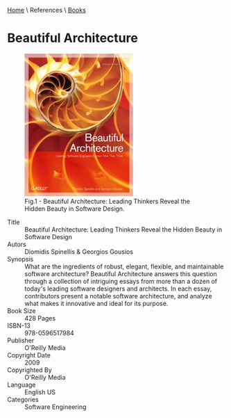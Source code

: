 [Home](../../index.md) \ References \ [Books](list.md)

# Beautiful Architecture

<figure>
  <img src="Beautiful-Architecture.png" alt="Beautiful Architecture: Leading Thinkers Reveal the Hidden Beauty in Software Design" style="width:250px">
  <figcaption>Fig.1 - Beautiful Architecture: Leading Thinkers Reveal the Hidden Beauty in Software Design.</figcaption>
</figure>

<div itemscope="" itemtype="https://schema.org/Book">
   <meta itemprop="bookFormat" content="EBook/DAISY3"/>
   <meta itemprop="accessibilityFeature" content="largePrint/CSSEnabled"/>
   <meta itemprop="accessibilityFeature" content="highContrast/CSSEnabled"/>
   <meta itemprop="accessibilityFeature" content="resizeText/CSSEnabled"/>
   <meta itemprop="accessibilityFeature" content="displayTransformability"/>
   <meta itemprop="accessibilityFeature" content="longDescription"/>
   <meta itemprop="accessibilityFeature" content="alternativeText"/>
   <meta itemprop="accessibilityControl" content="fullKeyboardControl"/>
   <meta itemprop="accessibilityControl" content="fullMouseControl"/>
   <meta itemprop="accessibilityHazard" content="noFlashingHazard"/>
   <meta itemprop="accessibilityHazard" content="noMotionSimulationHazard"/>
   <meta itemprop="accessibilityHazard" content="noSoundHazard"/>
   <meta itemprop="accessibilityAPI" content="ARIA"/>

   <dl>
      <dt>Title</dt>
      <dd itemprop="name">Beautiful Architecture: Leading Thinkers Reveal the Hidden Beauty in Software Design</dd>
	  <dt>Autors</dt>
	  <dd itemprop="author" itemtype="https://schema.org/Person" itemscope=""><span itemprop="name">Diomidis Spinellis</span> & <span itemprop="name">Georgios Gousios</span></dd>
      <dt>Synopsis</dt>
      <dd itemprop="description">What are the ingredients of robust, elegant, flexible, and maintainable software architecture? Beautiful Architecture answers this question through a collection of intriguing essays from more than a dozen of today's leading software designers and architects. In each essay, contributors present a notable software architecture, and analyze what makes it innovative and ideal for its purpose.</dd>
      <dt>Book Size</dt>
      <dd><span itemprop="numberOfPages">428</span> Pages</dd>
      <dt>ISBN-13</dt>
      <dd itemprop="isbn">978-0596517984</dd>
      <dt>Publisher</dt>
      <dd itemprop="publisher" itemtype="https://schema.org/Organization" itemscope=""><span itemprop="name">O'Reilly Media</span></dd>
      <dt>Copyright Date</dt>
      <dd itemprop="copyrightYear">2009</dd>
      <dt>Copyrighted By</dt>
      <dd itemprop="copyrightHolder" itemtype="https://schema.org/Organization" itemscope=""><span itemprop="name">O'Reilly Media</span></dd>
      <dt>Language</dt>
      <dd><meta itemprop="inLanguage" content="en-US"/>English US</dd>
      <dt>Categories</dt>
      <dd><span itemprop="genre">Software Engineering</span></dd>
   </dl>
</div>
